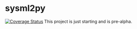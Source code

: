 # sysml2py
[![Coverage Status](https://coveralls.io/repos/github/Westfall-io/sysml2py/badge.svg)](https://coveralls.io/github/Westfall-io/sysml2py)
This project is just starting and is pre-alpha.
